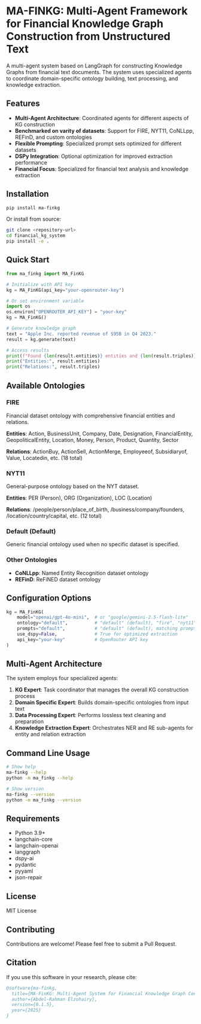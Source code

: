 # MA-FINKG: Multi-Agent Framework for Financial Knowledge Graph Construction from Unstructured Text

A multi-agent system based on LangGraph for constructing Knowledge Graphs from financial text documents. The system uses specialized agents to coordinate domain-specific ontology building, text processing, and knowledge extraction.

## Features

- **Multi-Agent Architecture**: Coordinated agents for different aspects of KG construction
- **Benchmarked on varity of datasets**: Support for FIRE, NYT11, CoNLLpp, REFinD, and custom ontologies
- **Flexible Prompting**: Specialized prompt sets optimized for different datasets
- **DSPy Integration**: Optional optimization for improved extraction performance
- **Financial Focus**: Specialized for financial text analysis and knowledge extraction

## Installation

```bash
pip install ma-finkg
```

Or install from source:

```bash
git clone <repository-url>
cd financial_kg_system
pip install -e .
```

## Quick Start

```python
from ma_finkg import MA_FinKG

# Initialize with API key
kg = MA_FinKG(api_key="your-openrouter-key")

# Or set environment variable
import os
os.environ["OPENROUTER_API_KEY"] = "your-key"
kg = MA_FinKG()

# Generate knowledge graph
text = "Apple Inc. reported revenue of $95B in Q4 2023."
result = kg.generate(text)

# Access results
print(f"Found {len(result.entities)} entities and {len(result.triples)} relations")
print("Entities:", result.entities)
print("Relations:", result.triples)
```

## Available Ontologies

### FIRE
Financial dataset ontology with comprehensive financial entities and relations.

**Entities**: Action, BusinessUnit, Company, Date, Designation, FinancialEntity, GeopoliticalEntity, Location, Money, Person, Product, Quantity, Sector

**Relations**: ActionBuy, ActionSell, ActionMerge, Employeeof, Subsidiaryof, Value, Locatedin, etc. (18 total)

### NYT11
General-purpose ontology based on the NYT dataset.

**Entities**: PER (Person), ORG (Organization), LOC (Location)

**Relations**: /people/person/place_of_birth, /business/company/founders, /location/country/capital, etc. (12 total)

### Default (Default)
Generic financial ontology used when no specific dataset is specified.

### Other Ontologies
- **CoNLLpp**: Named Entity Recognition dataset ontology
- **REFinD**: ReFiNED dataset ontology

## Configuration Options

```python
kg = MA_FinKG(
    model="openai/gpt-4o-mini",  # or "google/gemini-2.5-flash-lite"
    ontology="default",          # "default" (default), "fire", "nyt11", "conllpp", "refind"
    prompts="default",           # "default" (default), matching prompt set
    use_dspy=False,              # True for optimized extraction
    api_key="your-key"           # OpenRouter API key
)
```

## Multi-Agent Architecture

The system employs four specialized agents:

1. **KG Expert**: Task coordinator that manages the overall KG construction process
2. **Domain Specific Expert**: Builds domain-specific ontologies from input text
3. **Data Processing Expert**: Performs lossless text cleaning and preparation
4. **Knowledge Extraction Expert**: Orchestrates NER and RE sub-agents for entity and relation extraction

## Command Line Usage

```bash
# Show help
ma-finkg --help
python -m ma_finkg --help

# Show version
ma-finkg --version
python -m ma_finkg --version
```


## Requirements

- Python 3.9+
- langchain-core
- langchain-openai
- langgraph
- dspy-ai
- pydantic
- pyyaml
- json-repair

## License

MIT License

## Contributing

Contributions are welcome! Please feel free to submit a Pull Request.

## Citation

If you use this software in your research, please cite:

```bibtex
@software{ma-finkg,
  title={MA-FinKG: Multi-Agent System for Financial Knowledge Graph Construction for Text},
  author={Abdel-Rahman Elzohairy},
  version={0.1.5},
  year={2025}
}
```